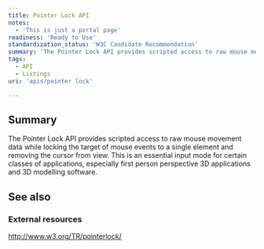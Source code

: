 ```yaml
---
title: Pointer Lock API
notes:
  - 'This is just a portal page'
readiness: 'Ready to Use'
standardization_status: 'W3C Candidate Recommendation'
summary: 'The Pointer Lock API provides scripted access to raw mouse movement data while locking the target of mouse events to a single element and removing the cursor from view. This is an essential input mode for certain classes of applications, especially first person perspective 3D applications and 3D modelling software.'
tags:
  - API
  - Listings
uri: 'apis/pointer lock'

---
```

## Summary

The Pointer Lock API provides scripted access to raw mouse movement data while locking the target of mouse events to a single element and removing the cursor from view. This is an essential input mode for certain classes of applications, especially first person perspective 3D applications and 3D modelling software.

## See also

### External resources

<http://www.w3.org/TR/pointerlock/>
